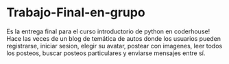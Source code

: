 # Trabajo-Final-en-grupo
Es la entrega final para el curso introductorio de python en coderhouse!
Hace las veces de un blog de temática de autos donde los usuarios pueden registrarse, iniciar sesion, elegir su avatar, postear con imagenes, leer todos los posteos, buscar posteos particulares y enviarse mensajes entre sí.
